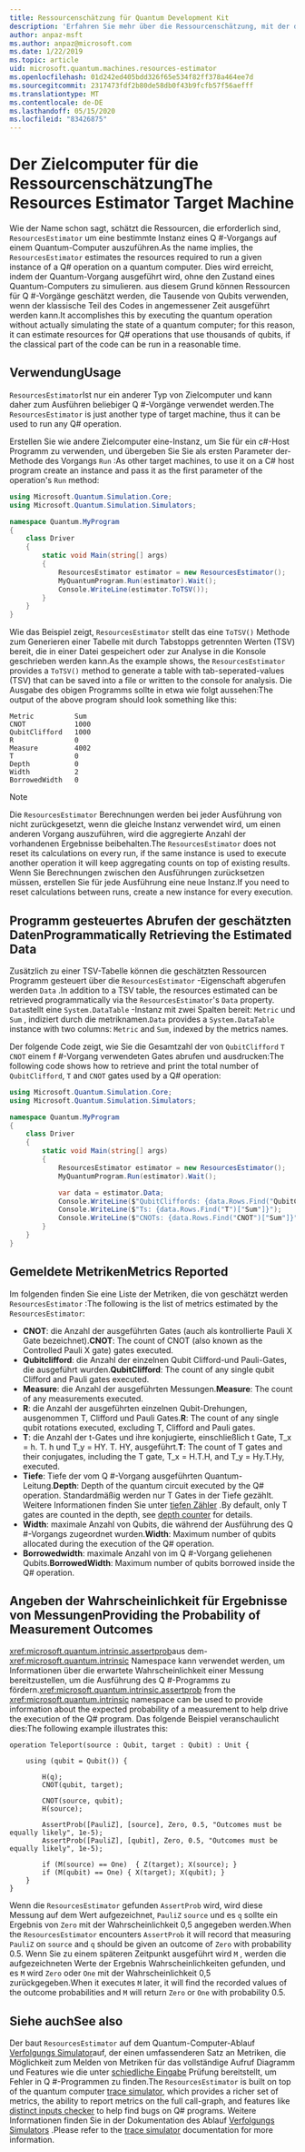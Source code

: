 ```yaml
---
title: Ressourcenschätzung für Quantum Development Kit
description: 'Erfahren Sie mehr über die Ressourcenschätzung, mit der die Ressourcen geschätzt werden, die zum Ausführen einer bestimmten Instanz eines Q #-Vorgangs auf einem Quantum-Computer erforderlich sind.'
author: anpaz-msft
ms.author: anpaz@microsoft.com
ms.date: 1/22/2019
ms.topic: article
uid: microsoft.quantum.machines.resources-estimator
ms.openlocfilehash: 01d242ed405bdd326f65e534f82ff378a464ee7d
ms.sourcegitcommit: 2317473fdf2b80de58db0f43b9fcfb57f56aefff
ms.translationtype: MT
ms.contentlocale: de-DE
ms.lasthandoff: 05/15/2020
ms.locfileid: "83426875"
---
```

# <a name="the-resources-estimator-target-machine"></a><span data-ttu-id="740d0-103">Der Zielcomputer für die Ressourcenschätzung</span><span class="sxs-lookup"><span data-stu-id="740d0-103">The Resources Estimator Target Machine</span></span>

<span data-ttu-id="740d0-104">Wie der Name schon sagt, schätzt die Ressourcen, die erforderlich sind, `ResourcesEstimator` um eine bestimmte Instanz eines Q #-Vorgangs auf einem Quantum-Computer auszuführen.</span><span class="sxs-lookup"><span data-stu-id="740d0-104">As the name implies, the `ResourcesEstimator` estimates the resources required to run a given instance of a Q# operation on a quantum computer.</span></span>
<span data-ttu-id="740d0-105">Dies wird erreicht, indem der Quantum-Vorgang ausgeführt wird, ohne den Zustand eines Quantum-Computers zu simulieren. aus diesem Grund können Ressourcen für Q #-Vorgänge geschätzt werden, die Tausende von Qubits verwenden, wenn der klassische Teil des Codes in angemessener Zeit ausgeführt werden kann.</span><span class="sxs-lookup"><span data-stu-id="740d0-105">It accomplishes this by executing the quantum operation without actually simulating the state of a quantum computer; for this reason, it can estimate resources for Q# operations that use thousands of qubits, if the classical part of the code can be run in a reasonable time.</span></span>

## <a name="usage"></a><span data-ttu-id="740d0-106">Verwendung</span><span class="sxs-lookup"><span data-stu-id="740d0-106">Usage</span></span>

<span data-ttu-id="740d0-107">`ResourcesEstimator`Ist nur ein anderer Typ von Zielcomputer und kann daher zum Ausführen beliebiger Q #-Vorgänge verwendet werden.</span><span class="sxs-lookup"><span data-stu-id="740d0-107">The `ResourcesEstimator` is just another type of target machine, thus it can be used to run any Q# operation.</span></span> 

<span data-ttu-id="740d0-108">Erstellen Sie wie andere Zielcomputer eine-Instanz, um Sie für ein c#-Host Programm zu verwenden, und übergeben Sie Sie als ersten Parameter der-Methode des Vorgangs `Run` :</span><span class="sxs-lookup"><span data-stu-id="740d0-108">As other target machines, to use it on a C# host program create an instance and pass it as the first parameter of the operation's `Run` method:</span></span>

```csharp
using Microsoft.Quantum.Simulation.Core;
using Microsoft.Quantum.Simulation.Simulators;

namespace Quantum.MyProgram
{
    class Driver
    {
        static void Main(string[] args)
        {
            ResourcesEstimator estimator = new ResourcesEstimator();
            MyQuantumProgram.Run(estimator).Wait();
            Console.WriteLine(estimator.ToTSV());
        }
    }
}
```

<span data-ttu-id="740d0-109">Wie das Beispiel zeigt, `ResourcesEstimator` stellt das eine `ToTSV()` Methode zum Generieren einer Tabelle mit durch Tabstopps getrennten Werten (TSV) bereit, die in einer Datei gespeichert oder zur Analyse in die Konsole geschrieben werden kann.</span><span class="sxs-lookup"><span data-stu-id="740d0-109">As the example shows, the `ResourcesEstimator` provides a `ToTSV()` method to generate a table with tab-seperated-values (TSV) that can be saved into a file or written to the console for analysis.</span></span> <span data-ttu-id="740d0-110">Die Ausgabe des obigen Programms sollte in etwa wie folgt aussehen:</span><span class="sxs-lookup"><span data-stu-id="740d0-110">The output of the above program should look something like this:</span></span>

```Output
Metric          Sum
CNOT            1000
QubitClifford   1000
R               0
Measure         4002
T               0
Depth           0
Width           2
BorrowedWidth   0
```

> [!NOTE]
> <span data-ttu-id="740d0-111">Die `ResourcesEstimator` Berechnungen werden bei jeder Ausführung von nicht zurückgesetzt, wenn die gleiche Instanz verwendet wird, um einen anderen Vorgang auszuführen, wird die aggregierte Anzahl der vorhandenen Ergebnisse beibehalten.</span><span class="sxs-lookup"><span data-stu-id="740d0-111">The `ResourcesEstimator` does not reset its calculations on every run, if the same instance is used to execute another operation it will keep aggregating counts on top of existing results.</span></span>
> <span data-ttu-id="740d0-112">Wenn Sie Berechnungen zwischen den Ausführungen zurücksetzen müssen, erstellen Sie für jede Ausführung eine neue Instanz.</span><span class="sxs-lookup"><span data-stu-id="740d0-112">If you need to reset calculations between runs, create a new instance for every execution.</span></span>


## <a name="programmatically-retrieving-the-estimated-data"></a><span data-ttu-id="740d0-113">Programm gesteuertes Abrufen der geschätzten Daten</span><span class="sxs-lookup"><span data-stu-id="740d0-113">Programmatically Retrieving the Estimated Data</span></span>

<span data-ttu-id="740d0-114">Zusätzlich zu einer TSV-Tabelle können die geschätzten Ressourcen Programm gesteuert über die `ResourcesEstimator` -Eigenschaft abgerufen werden `Data` .</span><span class="sxs-lookup"><span data-stu-id="740d0-114">In addition to a TSV table, the resources estimated can be retrieved programmatically via the `ResourcesEstimator`'s `Data` property.</span></span> <span data-ttu-id="740d0-115">`Data`stellt eine `System.DataTable` -Instanz mit zwei Spalten bereit: `Metric` und `Sum` , indiziert durch die metriknamen.</span><span class="sxs-lookup"><span data-stu-id="740d0-115">`Data` provides a `System.DataTable` instance with two columns: `Metric` and `Sum`, indexed by the metrics names.</span></span>

<span data-ttu-id="740d0-116">Der folgende Code zeigt, wie Sie die Gesamtzahl der von `QubitClifford` `T` `CNOT` einem f #-Vorgang verwendeten Gates abrufen und ausdrucken:</span><span class="sxs-lookup"><span data-stu-id="740d0-116">The following code shows how to retrieve and print the total number of `QubitClifford`, `T` and `CNOT` gates used by a Q# operation:</span></span>

```csharp
using Microsoft.Quantum.Simulation.Core;
using Microsoft.Quantum.Simulation.Simulators;

namespace Quantum.MyProgram
{
    class Driver
    {
        static void Main(string[] args)
        {
            ResourcesEstimator estimator = new ResourcesEstimator();
            MyQuantumProgram.Run(estimator).Wait();

            var data = estimator.Data;
            Console.WriteLine($"QubitCliffords: {data.Rows.Find("QubitClifford")["Sum"]}");
            Console.WriteLine($"Ts: {data.Rows.Find("T")["Sum"]}");
            Console.WriteLine($"CNOTs: {data.Rows.Find("CNOT")["Sum"]}");
        }
    }
}
```

## <a name="metrics-reported"></a><span data-ttu-id="740d0-117">Gemeldete Metriken</span><span class="sxs-lookup"><span data-stu-id="740d0-117">Metrics Reported</span></span>

<span data-ttu-id="740d0-118">Im folgenden finden Sie eine Liste der Metriken, die von geschätzt werden `ResourcesEstimator` :</span><span class="sxs-lookup"><span data-stu-id="740d0-118">The following is the list of metrics estimated by the `ResourcesEstimator`:</span></span>

* <span data-ttu-id="740d0-119">__CNOT__: die Anzahl der ausgeführten Gates (auch als kontrollierte Pauli X Gate bezeichnet).</span><span class="sxs-lookup"><span data-stu-id="740d0-119">__CNOT__: The count of CNOT (also known as the Controlled Pauli X gate) gates executed.</span></span>
* <span data-ttu-id="740d0-120">__Qubitclifford__: die Anzahl der einzelnen Qubit Clifford-und Pauli-Gates, die ausgeführt wurden.</span><span class="sxs-lookup"><span data-stu-id="740d0-120">__QubitClifford__: The count of any single qubit Clifford and Pauli gates executed.</span></span>
* <span data-ttu-id="740d0-121">__Measure__: die Anzahl der ausgeführten Messungen.</span><span class="sxs-lookup"><span data-stu-id="740d0-121">__Measure__:  The count of any measurements executed.</span></span>
* <span data-ttu-id="740d0-122">__R__: die Anzahl der ausgeführten einzelnen Qubit-Drehungen, ausgenommen T, Clifford und Pauli Gates.</span><span class="sxs-lookup"><span data-stu-id="740d0-122">__R__: The count of any single qubit rotations executed, excluding T, Clifford and Pauli gates.</span></span>
* <span data-ttu-id="740d0-123">__T__: die Anzahl der t-Gates und ihre konjugierte, einschließlich t Gate, T_x = h. T. h und T_y = HY. T. HY, ausgeführt.</span><span class="sxs-lookup"><span data-stu-id="740d0-123">__T__: The count of T gates and their conjugates, including the T gate, T_x = H.T.H, and T_y = Hy.T.Hy, executed.</span></span>
* <span data-ttu-id="740d0-124">__Tiefe__: Tiefe der vom Q #-Vorgang ausgeführten Quantum-Leitung.</span><span class="sxs-lookup"><span data-stu-id="740d0-124">__Depth__: Depth of the quantum circuit executed by the Q# operation.</span></span> <span data-ttu-id="740d0-125">Standardmäßig werden nur T Gates in der Tiefe gezählt. Weitere Informationen finden Sie unter [tiefen Zähler](xref:microsoft.quantum.machines.qc-trace-simulator.depth-counter) .</span><span class="sxs-lookup"><span data-stu-id="740d0-125">By default, only T gates are counted in the depth, see [depth counter](xref:microsoft.quantum.machines.qc-trace-simulator.depth-counter) for details.</span></span>
* <span data-ttu-id="740d0-126">__Width__: maximale Anzahl von Qubits, die während der Ausführung des Q #-Vorgangs zugeordnet wurden.</span><span class="sxs-lookup"><span data-stu-id="740d0-126">__Width__: Maximum number of qubits allocated during the execution of the Q# operation.</span></span>
* <span data-ttu-id="740d0-127">__Borrowedwidth__: maximale Anzahl von im Q #-Vorgang geliehenen Qubits.</span><span class="sxs-lookup"><span data-stu-id="740d0-127">__BorrowedWidth__: Maximum number of qubits borrowed inside the Q# operation.</span></span>


## <a name="providing-the-probability-of-measurement-outcomes"></a><span data-ttu-id="740d0-128">Angeben der Wahrscheinlichkeit für Ergebnisse von Messungen</span><span class="sxs-lookup"><span data-stu-id="740d0-128">Providing the Probability of Measurement Outcomes</span></span>

<span data-ttu-id="740d0-129"><xref:microsoft.quantum.intrinsic.assertprob>aus dem- <xref:microsoft.quantum.intrinsic> Namespace kann verwendet werden, um Informationen über die erwartete Wahrscheinlichkeit einer Messung bereitzustellen, um die Ausführung des Q #-Programms zu fördern.</span><span class="sxs-lookup"><span data-stu-id="740d0-129"><xref:microsoft.quantum.intrinsic.assertprob> from the <xref:microsoft.quantum.intrinsic> namespace can be used to provide information about the expected probability of a measurement to help drive the execution of the Q# program.</span></span> <span data-ttu-id="740d0-130">Das folgende Beispiel veranschaulicht dies:</span><span class="sxs-lookup"><span data-stu-id="740d0-130">The following example illustrates this:</span></span>

```qsharp
operation Teleport(source : Qubit, target : Qubit) : Unit {

    using (qubit = Qubit()) {

        H(q);
        CNOT(qubit, target);

        CNOT(source, qubit);
        H(source);

        AssertProb([PauliZ], [source], Zero, 0.5, "Outcomes must be equally likely", 1e-5);
        AssertProb([PauliZ], [qubit], Zero, 0.5, "Outcomes must be equally likely", 1e-5);

        if (M(source) == One)  { Z(target); X(source); }
        if (M(qubit) == One) { X(target); X(qubit); }
    }
}
```

<span data-ttu-id="740d0-131">Wenn die `ResourcesEstimator` gefunden `AssertProb` wird, wird diese Messung auf dem Wert aufgezeichnet, `PauliZ` `source` und es `q` sollte ein Ergebnis von `Zero` mit der Wahrscheinlichkeit 0,5 angegeben werden.</span><span class="sxs-lookup"><span data-stu-id="740d0-131">When the `ResourcesEstimator` encounters `AssertProb` it will record that measuring `PauliZ` on `source` and `q` should be given an outcome of `Zero` with probability 0.5.</span></span> <span data-ttu-id="740d0-132">Wenn Sie zu einem späteren Zeitpunkt ausgeführt wird `M` , werden die aufgezeichneten Werte der Ergebnis Wahrscheinlichkeiten gefunden, und es `M` wird `Zero` oder `One` mit der Wahrscheinlichkeit 0,5 zurückgegeben.</span><span class="sxs-lookup"><span data-stu-id="740d0-132">When it executes `M` later, it will find the recorded values of the outcome probabilities and `M` will return `Zero` or `One` with probability 0.5.</span></span>


## <a name="see-also"></a><span data-ttu-id="740d0-133">Siehe auch</span><span class="sxs-lookup"><span data-stu-id="740d0-133">See also</span></span>

<span data-ttu-id="740d0-134">Der baut `ResourcesEstimator` auf dem Quantum-Computer-Ablauf [Verfolgungs Simulator](xref:microsoft.quantum.machines.qc-trace-simulator.intro)auf, der einen umfassenderen Satz an Metriken, die Möglichkeit zum Melden von Metriken für das vollständige Aufruf Diagramm und Features wie die unter [schiedliche Eingabe](xref:microsoft.quantum.machines.qc-trace-simulator.distinct-inputs) Prüfung bereitstellt, um Fehler in Q #-Programmen zu finden.</span><span class="sxs-lookup"><span data-stu-id="740d0-134">The `ResourcesEstimator` is built on top of the quantum computer [trace simulator](xref:microsoft.quantum.machines.qc-trace-simulator.intro), which provides a richer set of metrics, the ability to report metrics on the full call-graph, and features like [distinct inputs checker](xref:microsoft.quantum.machines.qc-trace-simulator.distinct-inputs) to help find bugs on Q# programs.</span></span> <span data-ttu-id="740d0-135">Weitere Informationen finden Sie in der Dokumentation des Ablauf [Verfolgungs Simulators](xref:microsoft.quantum.machines.qc-trace-simulator.intro) .</span><span class="sxs-lookup"><span data-stu-id="740d0-135">Please refer to the [trace simulator](xref:microsoft.quantum.machines.qc-trace-simulator.intro) documentation for more information.</span></span>

